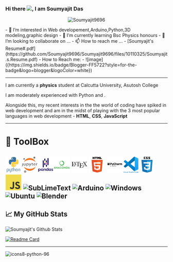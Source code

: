 ### Hi there <img src = "https://github.com/MartinHeinz/MartinHeinz/blob/master/wave.gif?raw=true" width = "30px">, I am Soumyajit Das
   <p align="center"> <img src="https://komarev.com/ghpvc/?username=Soumyajit9696&label=Profile%20views&color=0e75b6&style=flat" alt="Soumyajit9696" /> </p>                                 
- 👀 I’m interested in Web developement,Arduino,Python,3D modeling,graphic design
- 🌱 I’m currently learning Bsc Physics honours
- 💞️ I’m looking to collaborate on ...
- 📫 How to reach me ...
- [Soumyajit's Resume#.pdf](https://github.com/Soumyajit9696/Soumyajit9696/files/10110325/Soumyajit.s.Resume.pdf)
- How to Reach me:
- ![image]({https://img.shields.io/badge/Blogger-FF5722?style=for-the-badge&logo=blogger&logoColor=white})

---

I am currently a **physics** student at Calcutta University, Asutosh College

I am moderately experienced with Python and .

Alongside this, my recent interests in the the world of coding have spiked in web development and am in the midst of playing with the 3 most popular languages in web development - **HTML**, **CSS**, **JavaScript**




---

# 🧰 ToolBox

<img src = "https://raw.githubusercontent.com/devicons/devicon/master/icons/python/python-original-wordmark.svg" alt = "PPython" width = "50px" height = "50px"><img src = "https://raw.githubusercontent.com/devicons/devicon/master/icons/jupyter/jupyter-original-wordmark.svg" alt = "CSS" width = "50px" height = "50px"><img src = "https://raw.githubusercontent.com/devicons/devicon/master/icons/pandas/pandas-original-wordmark.svg" alt = "Pandas" width = "50px" height = "50px"><img src = "https://raw.githubusercontent.com/devicons/devicon/master/icons/anaconda/anaconda-original-wordmark.svg" alt = "Anaconda" height = "50px" width = "50px">
<img src = "https://raw.githubusercontent.com/devicons/devicon/master/icons/latex/latex-original.svg" alt = "Latex" height = "50px" width = "50px">
<img src = "https://raw.githubusercontent.com/devicons/devicon/master/icons/html5/html5-original-wordmark.svg" alt = "HTML5" width = "50px" height = "50px"> 
<img src = "https://raw.githubusercontent.com/devicons/devicon/master/icons/pycharm/pycharm-original-wordmark.svg" alt = "Pycharm" width = "50px" height = "50px"><img src = "https://raw.githubusercontent.com/devicons/devicon/master/icons/vscode/vscode-original-wordmark.svg" alt = "VSCode" width = "50px" height = "50px"><img src = "https://raw.githubusercontent.com/devicons/devicon/master/icons/css3/css3-original-wordmark.svg" alt = "CSS" height = "50px" width = "50px">
<img src = "https://raw.githubusercontent.com/devicons/devicon/master/icons/javascript/javascript-original.svg" alt = "JavaScript" width = "50px" height = "50px">
<img src = "https://user-images.githubusercontent.com/25181517/190887576-6653f877-8439-4521-82f3-403086ead892.png" alt = "SubLimeText" width = "50px" height = "50px">
<img src= "https://github.com/marwin1991/profile-technology-icons/assets/136815194/a57a85ba-e2dd-4036-85b6-7e1532391627" alt="Arduino" width="50px" height="50px">
<img src= "https://user-images.githubusercontent.com/25181517/186884150-05e9ff6d-340e-4802-9533-2c3f02363ee3.png" alt="Windows" height= "50px" width= "50px">
<img src= "https://user-images.githubusercontent.com/25181517/186884153-99edc188-e4aa-4c84-91b0-e2df260ebc33.png" alt="Ubuntu" height= "50px" width= "50px">
<img src= "https://skillicons.dev/icons?i=blender" alt="Blender" height= "50px" width= "50px">
---
## &#x1f4c8; My GitHub Stats
![Soumyajit's Github Stats](https://github-readme-stats.vercel.app/api?username=Soumyajit9696&show_icons=true&theme=transparent)

[![Readme Card](https://github-readme-stats.vercel.app/api/pin/?username=Soumyajit9696&repo=portfolio)](https://github.com/Soumyajit9696/portfolio)




---






<!---
Soumyajit9696/Soumyajit9696 is a ✨ special ✨ repository because its `README.md` (this file) appears on your GitHub profile.
You can click the Preview link to take a look at your changes.
--->


  ![icons8-python-96](https://github.com/Soumyajit9696/Soumyajit9696/assets/94384694/06a3f00e-f42f-4bcd-b054-2630d5f667f3)
